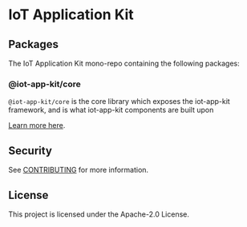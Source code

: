 # IoT Application Kit
## Packages

The IoT Application Kit mono-repo containing the following packages:

### @iot-app-kit/core
`@iot-app-kit/core` is the core library which exposes the iot-app-kit framework, and is what iot-app-kit components are built upon

[Learn more here](packages/iot-app-kit/README.md).

## Security
See [CONTRIBUTING](CONTRIBUTING.md#security-issue-notifications) for more information.

## License
This project is licensed under the Apache-2.0 License.

